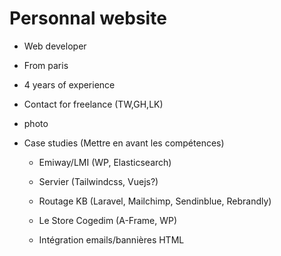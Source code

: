 # Personnal website

- Web developer

- From paris

- 4 years of experience

- Contact for freelance (TW,GH,LK)

- photo

- Case studies (Mettre en avant les compétences)

	- Emiway/LMI (WP, Elasticsearch)

	- Servier (Tailwindcss, Vuejs?)

	- Routage KB (Laravel, Mailchimp, Sendinblue, Rebrandly)

	- Le Store Cogedim (A-Frame, WP)

	- Intégration emails/bannières HTML
